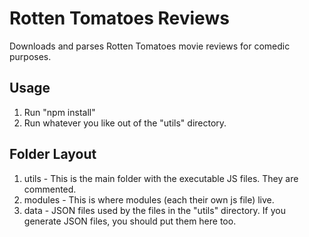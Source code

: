 Rotten Tomatoes Reviews
=======================
Downloads and parses Rotten Tomatoes movie reviews for comedic purposes.

Usage
-----
1.  Run "npm install"
2.  Run whatever you like out of the "utils" directory.

Folder Layout
-------------
1.  utils - This is the main folder with the executable JS files.  They are commented.
2.  modules - This is where modules (each their own js file) live.
3.  data - JSON files used by the files in the "utils" directory.  If you generate JSON files, you should put them here too.